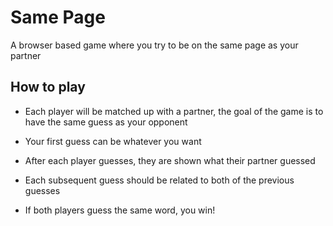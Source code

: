 # Same Page

A browser based game where you try to be on the same page as your partner

## How to play

- Each player will be matched up with a partner, the goal of the game is to have the same guess as your opponent

- Your first guess can be whatever you want

- After each player guesses, they are shown what their partner guessed

- Each subsequent guess should be related to both of the previous guesses

- If both players guess the same word, you win!
